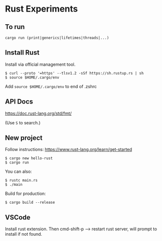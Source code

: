 # Rust Experiments

## To run

```
cargo run (print|generics|lifetimes|threads|...)
```

## Install Rust

Install via official management tool.

```
$ curl --proto '=https' --tlsv1.2 -sSf https://sh.rustup.rs | sh
$ source $HOME/.cargo/env
```

Add `source $HOME/.cargo/env` to end of .zshrc

## API Docs

https://doc.rust-lang.org/std/fmt/

(Use `S` to search.)

## New project

Follow instructions: https://www.rust-lang.org/learn/get-started

```
$ cargo new hello-rust
$ cargo run
```

You can also:

```
$ rustc main.rs
$ ./main
```

Build for production:

```
$ cargo build --release
```

## VSCode

Install rust extension. Then cmd-shift-p --> restart rust server, will prompt to install if not found.
